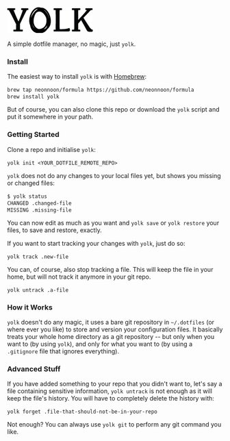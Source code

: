 ![image](./img/yolk.png)

A simple dotfile manager, no magic, just `yolk`.


### Install

The easiest way to install `yolk` is with [Homebrew](http://brew.sh):
```
brew tap neonnoon/formula https://github.com/neonnoon/formula
brew install yolk
```

But of course, you can also clone this repo or download the `yolk` script and put it somewhere in your path.


### Getting Started

Clone a repo and initialise `yolk`:
```
yolk init <YOUR_DOTFILE_REMOTE_REPO>
```

`yolk` does not do any changes to your local files yet, but shows you missing or changed files:
```
$ yolk status
CHANGED .changed-file
MISSING .missing-file
```

You can now edit as much as you want and `yolk save` or `yolk restore` your files, to save and restore, exactly.

If you want to start tracking your changes with `yolk`, just do so:
```
yolk track .new-file
```

You can, of course, also stop tracking a file. This will keep the file in your home, but will not track it anymore in your git repo.
```
yolk untrack .a-file
```


### How it Works

`yolk` doesn't do any magic, it uses a bare git repository in `~/.dotfiles`  (or where ever you like) to store and version your configuration files. It basically treats your whole home directory as a git repository -- but only when you want to (by using `yolk`), and only for what you want to (by using a `.gitignore` file that ignores everything).


### Advanced Stuff

If you have added something to your repo that you didn't want to, let's say a file containing sensitive information, `yolk untrack` is not enough as it will keep the file's history. You will have to completely delete the history with:
```
yolk forget .file-that-should-not-be-in-your-repo
```

Not enough? You can always use `yolk git` to perform any git command you like.
